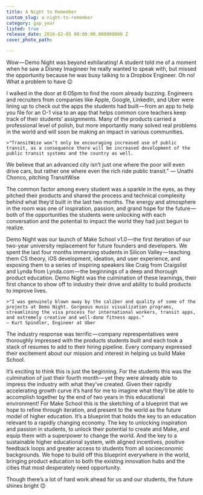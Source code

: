 ```yaml
---
title: A Night to Remember
custom_slug: a-night-to-remember
category: gap_year
listed: true
release_date: 2016-02-05 00:00:00.000000000 Z
cover_photo_path: 

---
```

Wow — Demo Night was beyond exhilarating!
A student told me of a moment when he saw a Disney Imagineer he really wanted to speak with, but missed the opportunity because he was busy talking to a Dropbox Engineer. Oh no! What a problem to have 😉

I walked in the door at 6:05pm to find the room already buzzing. Engineers and recruiters from companies like Apple, Google, LinkedIn, and Uber were lining up to check out the apps the students had built — from an app to help you file for an O-1 visa to an app that helps common core teachers keep track of their students’ assignments. Many of the products carried a professional level of polish, but more importantly many solved real problems in the world and will soon be making an impact in various communities.

    >"TransitWise won’t only be encouraging increased use of public transit, as a consequence there will be increased development of the public transit systems and the country as well.
We believe that an advanced city isn’t just one where the poor will even drive cars, but rather one where even the rich ride public transit."
    — Unathi Chonco, pitching TransitWise

The common factor among every student was a sparkle in the eyes, as they pitched their products and shared the process and technical complexity behind what they’d built in the last two months. The energy and atmosphere in the room was one of inspiration, passion, and grand hope for the future — both of the opportunities the students were unlocking with each conversation and the potential to impact the world they had just begun to realize.

Demo Night was our launch of Make School v1.0 — the first iteration of our two-year university replacement for future founders and developers. We spent the last four months immersing students in Silicon Valley — teaching them CS theory, iOS development, ideation, and user experience, and exposing them to a series of inspiring speakers like Craig from Craigslist and Lynda from Lynda.com — the beginnings of a deep and thorough product education. Demo Night was the culmination of these learnings, their first chance to show off to industry their drive and ability to build products to improve lives.

    >"I was genuinely blown away by the caliber and quality of some of the projects at Demo Night. Gorgeous music visualization programs, streamlining the visa process for international workers, transit apps, and extremely creative and well-done fitness apps."
    — Kurt Spindler, Engineer at Uber

The industry response was terrific — company represpentatives were thoroughly impressed with the products students built and each took a stack of resumes to add to their hiring pipeline. Every company expressed their excitement about our mission and interest in helping us build Make School.

It’s exciting to think this is just the beginning. For the students this was the culmination of just their fourth month — yet they were already able to impress the industry with what they’ve created. Given their rapidly accelerating growth curve it’s hard for me to imagine what they’ll be able to accomplish together by the end of two years in this educational environment! For Make School this is the sketching of a blueprint that we hope to refine through iteration, and present to the world as the future model of higher education. It’s a blueprint that holds the key to an education relevant to a rapidly changing economy. The key to unlocking inspiration and passion in students, to unlock their potential to create and Make, and equip them with a superpower to change the world. And the key to a sustainable higher educational system, with aligned incentives, positive feedback loops and greater access to students from all socioeconomic backgrounds. We hope to build off this blueprint everywhere in the world, bringing product education to both the existing innovation hubs and the cities that most desperately need opportunity.

Though there’s a lot of hard work ahead for us and our students, the future shines bright 😊